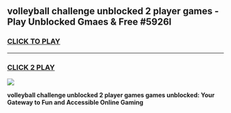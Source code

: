
## volleyball challenge unblocked 2 player games - Play Unblocked Gmaes & Free #5926l
<h3>
<a href="https://premium.freeplayer.one?title=volleyball_challenge_unblocked_2_player_games&ref=01M">CLICK TO PLAY</a></h3>
<hr>

<h3>
<a href="https://premium.freeplayer.one?title=volleyball_challenge_unblocked_2_player_games&ref=01M">CLICK 2 PLAY</a>
  
</h3>

<a href="https://premium.freeplayer.one?title=volleyball_challenge_unblocked_2_player_games&ref=01M"><img src="https://clearcache.store/games.png"></a>


**volleyball challenge unblocked 2 player games games unblocked: Your Gateway to Fun and Accessible Online Gaming**
